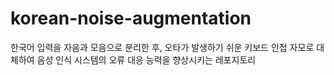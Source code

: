 # korean-noise-augmentation
한국어 입력을 자음과 모음으로 분리한 후, 오타가 발생하기 쉬운 키보드 인접 자모로 대체하여 음성 인식 시스템의 오류 대응 능력을 향상시키는 레포지토리

